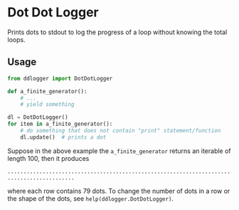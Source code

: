 # Dot Dot Logger

Prints dots to stdout to log the progress of a loop without knowing the total loops.

## Usage

```python
from ddlogger import DotDotLogger

def a_finite_generator():
    # ...
    # yield something

dl = DotDotLogger()
for item in a_finite_generator():
    # do something that does not contain "print" statement/function
    dl.update()  # prints a dot
```

Suppose in the above example the `a_finite_generator` returns an iterable of length 100, then it produces

	...............................................................................
	.....................

where each row contains 79 dots. To change the number of dots in a row or the shape of the dots, see `help(ddlogger.DotDotLogger)`.
